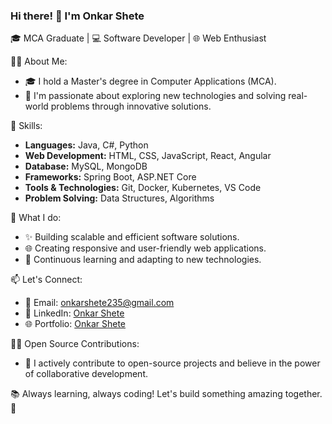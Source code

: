### Hi there! 👋 I'm Onkar Shete

🎓 MCA Graduate | 💻 Software Developer | 🌐 Web Enthusiast

👨‍💻 About Me:
- 🎓 I hold a Master's degree in Computer Applications (MCA).
- 🌱 I'm passionate about exploring new technologies and solving real-world problems through innovative solutions.

🚀 Skills:
- **Languages:** Java, C#, Python
- **Web Development:** HTML, CSS, JavaScript, React, Angular
- **Database:** MySQL, MongoDB
- **Frameworks:** Spring Boot, ASP.NET Core
- **Tools & Technologies:** Git, Docker, Kubernetes, VS Code
- **Problem Solving:** Data Structures, Algorithms

🌟 What I do:
- ✨ Building scalable and efficient software solutions.
- 🌐 Creating responsive and user-friendly web applications.
- 🚀 Continuous learning and adapting to new technologies.

📫 Let's Connect:
- 📧 Email: onkarshete235@gmail.com
- 💼 LinkedIn: [Onkar Shete](https://www.linkedin.com/in/onkar-shete-b8862b207)
- 🌐 Portfolio: [Onkar Shete](https://github.com/Onkar235)

👨‍🔧 Open Source Contributions:
- 🌟 I actively contribute to open-source projects and believe in the power of collaborative development.

📚 Always learning, always coding! Let's build something amazing together. 🚀
